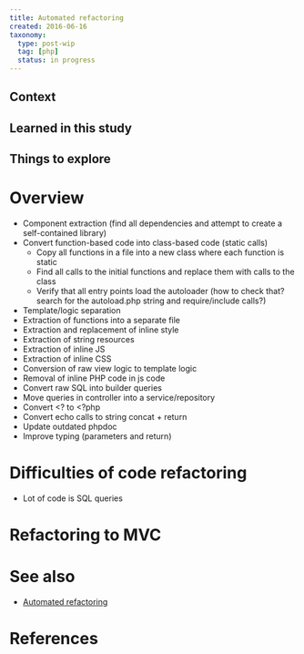 ```yaml
---
title: Automated refactoring
created: 2016-06-16
taxonomy:
  type: post-wip
  tag: [php]
  status: in progress
---
```


## Context

## Learned in this study

## Things to explore

# Overview
* Component extraction (find all dependencies and attempt to create a self-contained library)
* Convert function-based code into class-based code (static calls)
	* Copy all functions in a file into a new class where each function is static
	* Find all calls to the initial functions and replace them with calls to the class
	* Verify that all entry points load the autoloader (how to check that? search for the autoload.php string and require/include calls?)
* Template/logic separation
* Extraction of functions into a separate file
* Extraction and replacement of inline style
* Extraction of string resources
* Extraction of inline JS
* Extraction of inline CSS
* Conversion of raw view logic to template logic
* Removal of inline PHP code in js code
* Convert raw SQL into builder queries
* Move queries in controller into a service/repository
* Convert <? to <?php
* Convert echo calls to string concat + return
* Update outdated phpdoc
* Improve typing (parameters and return)

# Difficulties of code refactoring
* Lot of code is SQL queries

# Refactoring to MVC

# See also
* [Automated refactoring](../../agi/automated-refactoring/article.md)

# References
